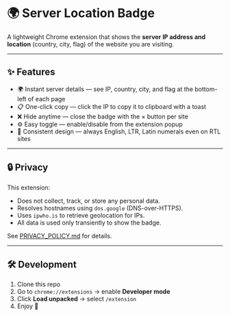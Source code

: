 # 🌍 Server Location Badge

A lightweight Chrome extension that shows the **server IP address and location** (country, city, flag) of the website you are visiting.

<!-- 🔗 **Install from Chrome Web Store**: [Chrome Store Link](https://chrome.google.com/webstore/detail/XXXXXXXXXXXX)  
*(replace with your actual link once published)* -->

---

## ✨ Features
- 🌍 Instant server details — see IP, country, city, and flag at the bottom-left of each page
- 📋 One-click copy — click the IP to copy it to clipboard with a toast
- ❌ Hide anytime — close the badge with the × button per site
- ⚙️ Easy toggle — enable/disable from the extension popup
- 🎨 Consistent design — always English, LTR, Latin numerals even on RTL sites

---

## 🔒 Privacy
This extension:
- Does not collect, track, or store any personal data.
- Resolves hostnames using `dns.google` (DNS-over-HTTPS).
- Uses `ipwho.is` to retrieve geolocation for IPs.
- All data is used only transiently to show the badge.

See [PRIVACY_POLICY.md](./PRIVACY_POLICY.md) for details.

---

## 🛠 Development
1. Clone this repo
2. Go to `chrome://extensions` → enable **Developer mode**
3. Click **Load unpacked** → select `/extension`
4. Enjoy 🎉